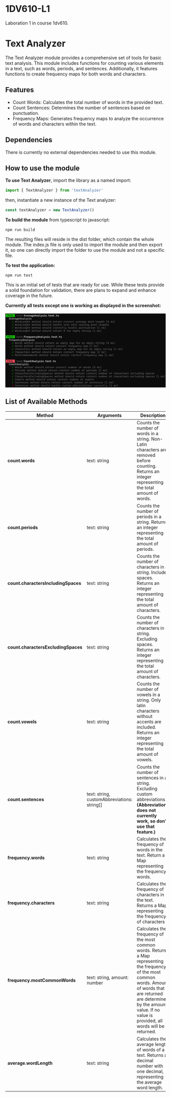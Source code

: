 # 1DV610-L1
Laboration 1 in course 1dv610.

# Text Analyzer
The Text Analyzer module provides a comprehensive set of tools for basic text analysis. This module includes functions for counting various elements in a text, such as words, periods, and sentences. Additionally, it features functions to create frequency maps for both words and characters.

## Features
- Count Words: Calculates the total number of words in the provided text.
- Count Sentences: Determines the number of sentences based on punctuation.
- Frequency Maps: Generates frequency maps to analyze the occurrence of words and characters within the text.

## Dependencies

There is currently no external dependencies needed to use this module.

## How to use the module

**To use Text Analyzer**, import the library as a named import:
``` javascript
import { TextAnalyzer } from 'textAnalyzer'
```
then, instantiate a new instance of the Text analyzer:
``` javascript
const textAnalyzer = new TextAnalyzer()
```

**To build the module** from typescript to javascript:
```
npm run build
```
The resulting files will reside in the dist folder, which contain the whole module. The index.js file is only used to import the module and then export it, so one can directly import the folder to use the module and not a specific file.

**To test the application:**
```
npm run test
```
This is an initial set of tests that are ready for use. While these tests provide a solid foundation for validation, there are plans to expand and enhance coverage in the future.

**Currently all tests except one is working as displayed in the screenshot:**<br><br>
![Tests in Jest](tests-running-in-jest.png)

## List of Available Methods

| Method     | Arguments   | Description   |
|------------|-------------|---------------|
| **count.words** | text: string | Counts the number of words in a string. Non-Latin characters are removed before counting. Returns an integer representing the total amount of words. |
| **count.periods** | text: string | Counts the number of periods in a string. Returns an integer representing the total amount of periods. |
| **count.charactersIncludingSpaces** | text: string | Counts the number of characters in a string. Includes spaces. Returns an integer representing the total amount of characters. |
| **count.charactersExcludingSpaces** | text: string | Counts the number of characters in a string. Excluding spaces. Returns an integer representing the total amount of characters. |
| **count.vowels** | text: string | Counts the number of vowels in a string. Only latin characters without accents are included. Returns an integer representing the total amount of vowels. |
| **count.sentences** | text: string, customAbbreviations: string[] | Counts the number of sentences in a string. Excluding custom abbreviations. **(Abbreviations does not currently work, so don't use that feature.)** |
| **frequency.words** | text: string | Calculates the frequency of words in the text. Return a Map representing the frequency words.|
| **frequency.characters** | text: string | Calculates the frequency of characters in the text. Returns a Map representing the frequency of characters |
| **frequency.mostCommonWords** | text: string, amount: number | Calculates the frequency of the most common words. Returns a Map representing the frequency of the most common words. Amount of words that are returned are determined by the amount value. If no value is provided, all words will be returned. |
| **average.wordLength** | text: string | Calculates the average length of words of a text. Returns a decimal number with one decimal, representing the average word length. |